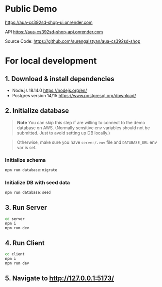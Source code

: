 
# Public Demo 

https://aua-cs392sd-shop-ui.onrender.com

API
https://aua-cs392sd-shop-api.onrender.com

Source Code:
https://github.com/surengalstyan/aua-cs392sd-shop


# For local development

## 1. Download & install dependencies

- Node.js 18.14.0 https://nodejs.org/en/
- Postgres version 14/15 https://www.postgresql.org/download/

## 2. Initialize database

> **Note**
> You can skip this step if are willing to connect to the demo database on AWS. (Normally sensitive env variables should not be submitted. Just to avoid setting up DB locally.)

> Otherwise, make sure you have `server/.env` file and `DATABASE_URL` env var is set.

### Initialize schema

```sh
npm run database:migrate
```

### Initialize DB with seed data

```sh
npm run database:seed
```

## 3. Run Server

```sh
cd server
npm i
npm run dev
```

## 4. Run Client

```sh
cd client
npm i
npm run dev
```

## 5. Navigate to http://127.0.0.1:5173/

